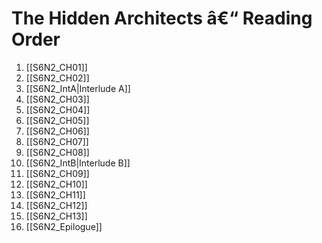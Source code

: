 ﻿# The Hidden Architects â€“ Reading Order

1. [[S6N2_CH01]]
2. [[S6N2_CH02]]
3. [[S6N2_IntA|Interlude A]]
4. [[S6N2_CH03]]
5. [[S6N2_CH04]]
6. [[S6N2_CH05]]
7. [[S6N2_CH06]]
8. [[S6N2_CH07]]
9. [[S6N2_CH08]]
10. [[S6N2_IntB|Interlude B]]
11. [[S6N2_CH09]]
12. [[S6N2_CH10]]
13. [[S6N2_CH11]]
14. [[S6N2_CH12]]
15. [[S6N2_CH13]]
16. [[S6N2_Epilogue]]